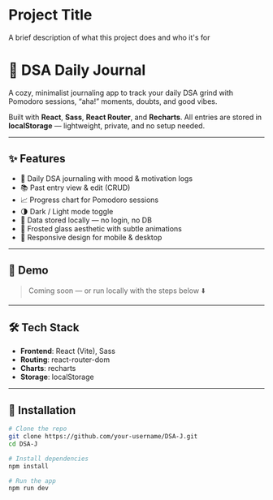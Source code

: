 
# Project Title

A brief description of what this project does and who it's for

# 🌙 DSA Daily Journal

A cozy, minimalist journaling app to track your daily DSA grind with Pomodoro sessions, “aha!” moments, doubts, and good vibes.

Built with **React**, **Sass**, **React Router**, and **Recharts**. All entries are stored in **localStorage** — lightweight, private, and no setup needed.

---

## ✨ Features

- 🧠 Daily DSA journaling with mood & motivation logs
- 📚 Past entry view & edit (CRUD)
- 📈 Progress chart for Pomodoro sessions
- 🌗 Dark / Light mode toggle
- 💾 Data stored locally — no login, no DB
- 💅 Frosted glass aesthetic with subtle animations
- 🔁 Responsive design for mobile & desktop

---

## 🚀 Demo

> Coming soon — or run locally with the steps below ⬇️

---

## 🛠️ Tech Stack

- **Frontend**: React (Vite), Sass
- **Routing**: react-router-dom
- **Charts**: recharts
- **Storage**: localStorage

---

## 🧩 Installation

```bash
# Clone the repo
git clone https://github.com/your-username/DSA-J.git
cd DSA-J

# Install dependencies
npm install

# Run the app
npm run dev

